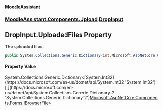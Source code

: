 #### [MoodleAssistant](index.md 'index')
### [MoodleAssistant.Components.Upload](MoodleAssistant.Components.Upload.md 'MoodleAssistant.Components.Upload').[DropInput](MoodleAssistant.Components.Upload.DropInput.md 'MoodleAssistant.Components.Upload.DropInput')

## DropInput.UploadedFiles Property

The uploaded files.

```csharp
public System.Collections.Generic.Dictionary<int,Microsoft.AspNetCore.Components.Forms.IBrowserFile> UploadedFiles { get; set; }
```

#### Property Value
[System.Collections.Generic.Dictionary&lt;](https://docs.microsoft.com/en-us/dotnet/api/System.Collections.Generic.Dictionary-2 'System.Collections.Generic.Dictionary`2')[System.Int32](https://docs.microsoft.com/en-us/dotnet/api/System.Int32 'System.Int32')[,](https://docs.microsoft.com/en-us/dotnet/api/System.Collections.Generic.Dictionary-2 'System.Collections.Generic.Dictionary`2')[Microsoft.AspNetCore.Components.Forms.IBrowserFile](https://docs.microsoft.com/en-us/dotnet/api/Microsoft.AspNetCore.Components.Forms.IBrowserFile 'Microsoft.AspNetCore.Components.Forms.IBrowserFile')[&gt;](https://docs.microsoft.com/en-us/dotnet/api/System.Collections.Generic.Dictionary-2 'System.Collections.Generic.Dictionary`2')